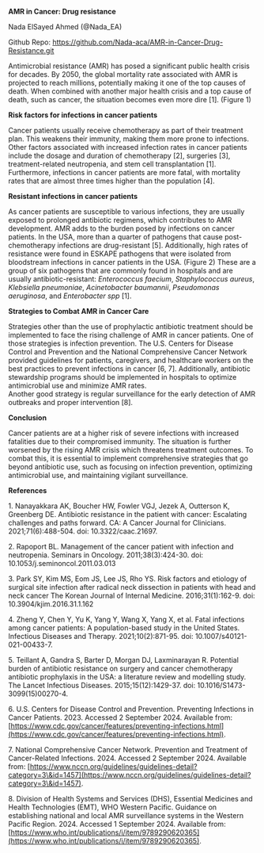 **AMR in Cancer: Drug resistance**

Nada ElSayed Ahmed (@Nada\_EA)

Github Repo: https://github.com/Nada-aca/AMR-in-Cancer-Drug-Resistance.git

Antimicrobial resistance (AMR) has posed a significant public health crisis for decades. By 2050, the global mortality rate associated with AMR is projected to reach millions, potentially making it one of the top causes of death. When combined with another major health crisis and a top cause of death, such as cancer, the situation becomes even more dire \[1\]. (Figure 1\)

**Risk factors for infections in cancer patients**

Cancer patients usually receive chemotherapy as part of their treatment plan. This weakens their immunity, making them more prone to infections. Other factors associated with increased infection rates in cancer patients include the dosage and duration of chemotherapy \[2\], surgeries \[3\], treatment-related neutropenia, and stem cell transplantation \[1\]. Furthermore, infections in cancer patients are more fatal, with mortality rates that are almost three times higher than the population \[4\].

**Resistant infections in cancer patients**

As cancer patients are susceptible to various infections, they are usually exposed to prolonged antibiotic regimens, which contributes to AMR development. AMR adds to the burden posed by infections on cancer patients. In the USA, more than a quarter of pathogens that cause post-chemotherapy infections are drug-resistant \[5\]. Additionally, high rates of resistance were found in ESKAPE pathogens that were isolated from bloodstream infections in cancer patients in the USA. (Figure 2\) These are a group of six pathogens that are commonly found in hospitals and are usually antibiotic-resistant: *Enterococcus faecium*, *Staphylococcus aureus*, *Klebsiella pneumoniae*, *Acinetobacter baumannii*, *Pseudomonas aeruginosa*, and *Enterobacter* *spp* \[1\]. 

**Strategies to Combat AMR in Cancer Care**

Strategies other than the use of prophylactic antibiotic treatment should be implemented to face the rising challenge of AMR in cancer patients. One of those strategies is infection prevention. The U.S. Centers for Disease Control and Prevention and the National Comprehensive Cancer Network provided guidelines for patients, caregivers, and healthcare workers on the best practices to prevent infections in cancer \[6, 7\]. Additionally, antibiotic stewardship programs should be implemented in hospitals to optimize antimicrobial use and minimize AMR rates.  
 Another good strategy is regular surveillance for the early detection of AMR outbreaks and proper intervention \[8\].

**Conclusion**

Cancer patients are at a higher risk of severe infections with increased fatalities due to their compromised immunity. The situation is further worsened by the rising AMR crisis which threatens treatment outcomes. To combat this, it is essential to implement comprehensive strategies that go beyond antibiotic use, such as focusing on infection prevention, optimizing antimicrobial use, and maintaining vigilant surveillance.

**References**

1\.       	Nanayakkara AK, Boucher HW, Fowler VGJ, Jezek A, Outterson K, Greenberg DE. Antibiotic resistance in the patient with cancer: Escalating challenges and paths forward. CA: A Cancer Journal for Clinicians. 2021;71(6):488-504. doi: 10.3322/caac.21697.

2\.       	Rapoport BL. Management of the cancer patient with infection and neutropenia. Seminars in Oncology. 2011;38(3):424-30. doi: 10.1053/j.seminoncol.2011.03.013

3\.       	Park SY, Kim MS, Eom JS, Lee JS, Rho YS. Risk factors and etiology of surgical site infection after radical neck dissection in patients with head and neck cancer The Korean Journal of Internal Medicine. 2016;31(1):162-9. doi: 10.3904/kjim.2016.31.1.162

4\.       	Zheng Y, Chen Y, Yu K, Yang Y, Wang X, Yang X, et al. Fatal infections among cancer patients: A population-based study in the United States. Infectious Diseases and Therapy. 2021;10(2):871-95. doi: 10.1007/s40121-021-00433-7.

5\.       	Teillant A, Gandra S, Barter D, Morgan DJ, Laxminarayan R. Potential burden of antibiotic resistance on surgery and cancer chemotherapy antibiotic prophylaxis in the USA: a literature review and modelling study. The Lancet Infectious Diseases. 2015;15(12):1429-37. doi: 10.1016/S1473-3099(15)00270-4.

6\.       	U.S. Centers for Disease Control and Prevention. Preventing Infections in Cancer Patients. 2023\. Accessed 2 September 2024\. Available from: [https://www.cdc.gov/cancer/features/preventing-infections.html](https://www.cdc.gov/cancer/features/preventing-infections.html).

7\.       	National Comprehensive Cancer Network. Prevention and Treatment of Cancer-Related Infections. 2024\. Accessed 2 September 2024\. Available from: [https://www.nccn.org/guidelines/guidelines-detail?category=3\&id=1457](https://www.nccn.org/guidelines/guidelines-detail?category=3\&id=1457).

8\.       	Division of Health Systems and Services (DHS), Essential Medicines and Health Technologies (EMT), WHO Western Pacific. Guidance on establishing national and local AMR surveillance systems in the Western Pacific Region. 2024\. Accessed 1 September 2024\. Available from: [https://www.who.int/publications/i/item/9789290620365](https://www.who.int/publications/i/item/9789290620365).

